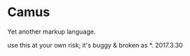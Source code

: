 # Camus
Yet another markup language.

use this at your own risk; it's buggy & broken as *.
2017.3.30
